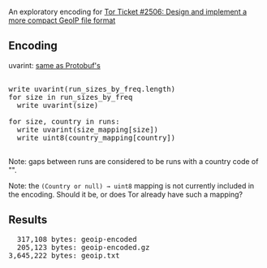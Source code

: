 
An exploratory encoding for [Tor Ticket #2506: Design and implement a more compact GeoIP file format](https://trac.torproject.org/projects/tor/ticket/2506)

## Encoding

uvarint: [same as Protobuf's](http://code.google.com/apis/protocolbuffers/docs/encoding.html#varints)

<pre>

write uvarint(run_sizes_by_freq.length)
for size in run_sizes_by_freq
  write uvarint(size)

for size, country in runs:
  write uvarint(size_mapping[size])
  write uint8(country_mapping[country])

</pre>

Note: gaps between runs are considered to be runs with a country code of "".

Note: the <code>(Country or null) &rarr; uint8</code> mapping is not currently included in the encoding. Should it be, or does Tor already have such a mapping?


## Results
<pre>
  317,108 bytes: geoip-encoded
  205,123 bytes: geoip-encoded.gz
3,645,222 bytes: geoip.txt
</pre>

